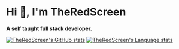 # Hi 👋, I'm TheRedScreen
**A self taught full stack developer.**

[![TheRedScreen's GitHub stats](https://github-readme-stats.vercel.app/api?username=theredscreen64&show_icons=true&theme=transparent&text_color=c9d1d9&title_color=58a6ff&border_color=30363d&icon_color=58a6ff)](https://github.com/TheRedScreen64)
[![TheRedScreen's Language stats](https://github-readme-stats.vercel.app/api/top-langs?username=theredscreen64&layout=compact&show_icons=true&theme=transparent&text_color=c9d1d9&title_color=58a6ff&border_color=30363d&icon_color=58a6ff)](https://github.com/TheRedScreen64)
